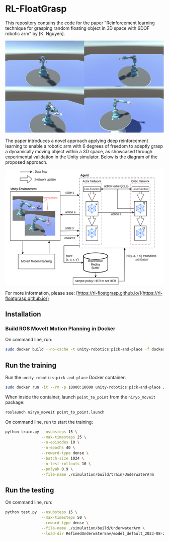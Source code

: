 # RL-FloatGrasp

This repository contains the code for the paper "Reinforcement learning technique for grasping random floating object in 3D space with 6DOF robotic arm" by [K. Nguyen]. 

<p align="center">
    <img src="media/demo.gif" />
</p>


The paper introduces a novel approach applying deep reinforcement learning to enable a robotic arm with 6 degrees of freedom to adeptly grasp a dynamically moving object within a 3D space, as showcased through experimental validation in the Unity simulator. Below is the diagram of the proposed approach.

<p align="center">
    <img src="media/rl-grasp-diagram.png" />
</p>

For more information, please see: [https://rl-floatgrasp.github.io/](https://rl-floatgrasp.github.io/)

## Installation

### Build ROS MoveIt Motion Planning in Docker

On command line, run:
```bash
sudo docker build --no-cache -t unity-robotics:pick-and-place -f docker/Dockerfile .
```

## Run the training

Run the `unity-robotics:pick-and-place` Docker container:
```bash
sudo docker run -it --rm -p 10000:10000 unity-robotics:pick-and-place /bin/bash
```

When inside the container, launch `point_to_point` from the `niryo_moveit` package: 
```bash
roslaunch niryo_moveit point_to_point.launch
```

On command line, run to start the training:
```bash
python train.py --nsubsteps 15 \
                --max-timesteps 25 \
                --n-episodes 10 \
                --n-epochs 40 \
                --reward-type dense \
                --batch-size 1024 \
                --n-test-rollouts 10 \
                --polyak 0.9 \
                --file-name ./simulation/build/train/UnderwaterArm 
```

## Run the testing

On command line, run:
```bash
python test.py  --nsubsteps 15 \
                --max-timesteps 50 \
                --reward-type dense \
                --file-name ./simulation/build/UnderwaterArm \
                --load-dir RefinedUnderwaterEnv/model_default_2023-08-26-21-19-33.pt 
```
